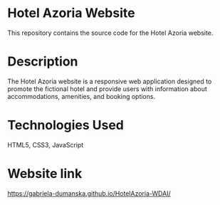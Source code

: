 # Hotel Azoria Website

This repository contains the source code for the Hotel Azoria website.

# Description
The Hotel Azoria website is a responsive web application designed to promote the fictional hotel and provide users with information about accommodations, amenities, and booking options.

# Technologies Used
HTML5, CSS3, JavaScript

# Website link
https://gabriela-dumanska.github.io/HotelAzoria-WDAI/

